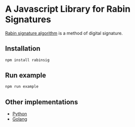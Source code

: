 # A Javascript Library for Rabin Signatures
[Rabin signature algorithm](https://en.wikipedia.org/wiki/Rabin_signature_algorithm) is a method of digital signature.

## Installation

```bash
npm install rabinsig
```

## Run example

```bash
npm run example
```

## Other implementations

- [Python](./py)
- [Golang](./golang)
